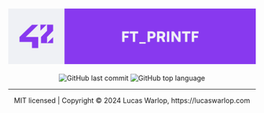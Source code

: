 <p align="center">
  <a href="https://revealjs.com">
  <img src="./ressources/dark_banner_ft_printf.png" alt="readme banner ft_printf">
  </a>
  <br><br>
  <img alt="GitHub last commit" src="https://img.shields.io/github/last-commit/late9dev/42_printf">
  <img alt="GitHub top language" src="https://img.shields.io/github/languages/top/late9dev/42_printf">
</p>

--- 
<div align="center">
  MIT licensed | Copyright © 2024 Lucas Warlop, https://lucaswarlop.com
</div>